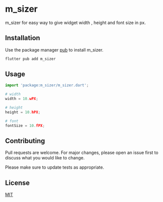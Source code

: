 # m_sizer

m_sizer for easy way to give widget width , height and font size in px.
 

## Installation

Use the package manager [pub](https://pub.dev/packages/m_sizer) to install m_sizer.

```bash
flutter pub add m_sizer
```

## Usage

```python
import 'package:m_sizer/m_sizer.dart';

# width
width = 10.wPX;

# height
height = 10.hPX;

# font
fontSize = 10.fPX;
```

## Contributing

Pull requests are welcome. For major changes, please open an issue first
to discuss what you would like to change.

Please make sure to update tests as appropriate.

## License

[MIT](https://choosealicense.com/licenses/mit/)